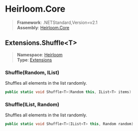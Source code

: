 # Heirloom.Core

> **Framework**: .NETStandard,Version=v2.1  
> **Assembly**: [Heirloom.Core][0]  

## Extensions.Shuffle\<T>

> **Namespace**: [Heirloom][0]  
> **Type**: [Extensions][1]  

### Shuffle<T>(Random, IList<T>)

Shuffles all elements in the list randomly.

```cs
public static void Shuffle<T>(Random this, IList<T> items)
```

### Shuffle<T>(IList<T>, Random)

Shuffles all elements in the list randomly.

```cs
public static void Shuffle<T>(IList<T> this, Random random)
```

[0]: ../../../Heirloom.Core.md
[1]: ../Extensions.md
